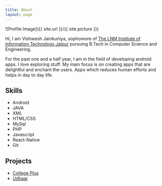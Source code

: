 ```yaml
---
title: About
layout: page
---
```

![Profile Image]({{ site.url }}/{{ site.picture }})

<p>Hi, I am Vishwesh Jainkuniya, sophomore of <a href="http://www.lnmiit.ac.in/">The LNM Institute of Information Technology Jaipur</a> pursuing B.Tech in Computer Science and Engineering. </p>

<p>For the past one and a half year, I am in the field of developing android apps. I love exploring stuff. My main focus is on creating apps that are delightful and enchant the users. Apps which reduces human efforts and helps in day to day life.</p>

<h2>Skills</h2>

<ul class="skill-list">
	<li>Android</li>
	<li>JAVA</li>
	<li>XML</li>
	<li>HTML/CSS</li>
	<li>MySql</li>
	<li>PHP</li>
	<li>Javascript</li>
	<li>React-Native</li>
	<li>Git</li>
</ul>

<h2>Projects</h2>

<ul>
	<li><a href="https://github.com/">College Plus</a></li>
	<li><a href="https://github.com/">Udhaar</a></li>
</ul>
